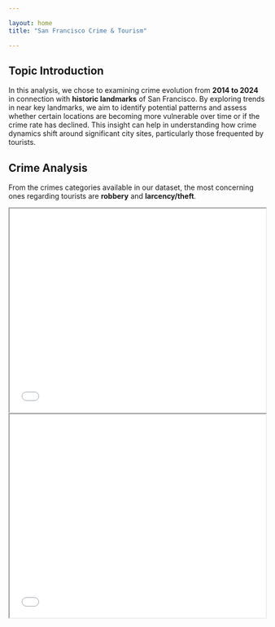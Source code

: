 ```yaml
---

layout: home
title: "San Francisco Crime & Tourism"

---
```


## Topic Introduction

In this analysis, we chose to examining crime evolution from **2014 to 2024** in connection with **historic landmarks** of San Francisco. By exploring trends in  near key landmarks, we aim to identify potential patterns and assess whether certain locations are becoming more vulnerable over time or if the crime rate has declined. This insight can help in understanding how crime dynamics shift around significant city sites, particularly those frequented by tourists.

## Crime Analysis
From the crimes categories available in our dataset, the most concerning ones regarding tourists are **robbery** and **larcency/theft**.

<iframe src="/images/Larceny_Theft_timeseries.html" width="100%" height="400px"></iframe>
<iframe src="/images/Larceny_Theft_timeseries.html" width="100%" height="400px"></iframe>